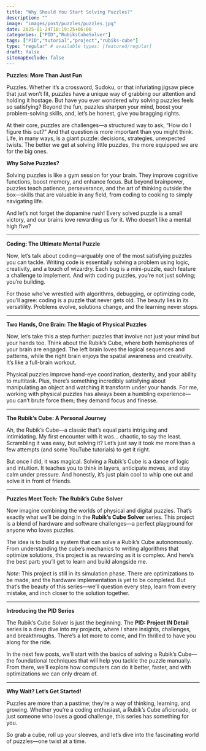 ```yaml
---
title: "Why Should You Start Solving Puzzles?"
description: ""
image: "images/post/puzzles/puzzles.jpg"
date: 2025-01-24T18:19:25+06:00
categories: ["PID","RubiksCubeSolver"]
tags: ["PID","tutorial","project","rubiks-cube"]
type: "regular" # available types: [featured/regular]
draft: false
sitemapExclude: false
---
```


**Puzzles: More Than Just Fun**

Puzzles. Whether it’s a crossword, Sudoku, or that infuriating jigsaw piece that just won’t fit, puzzles have a unique way of grabbing our attention and holding it hostage. But have you ever wondered why solving puzzles feels so satisfying? Beyond the fun, puzzles sharpen your mind, boost your problem-solving skills, and, let’s be honest, give you bragging rights.

At their core, puzzles are challenges—a structured way to ask, “How do I figure this out?” And that question is more important than you might think. Life, in many ways, is a giant puzzle: decisions, strategies, unexpected twists. The better we get at solving little puzzles, the more equipped we are for the big ones.

**Why Solve Puzzles?**

Solving puzzles is like a gym session for your brain. They improve cognitive functions, boost memory, and enhance focus. But beyond brainpower, puzzles teach patience, perseverance, and the art of thinking outside the box—skills that are valuable in any field, from coding to cooking to simply navigating life.

And let’s not forget the dopamine rush! Every solved puzzle is a small victory, and our brains love rewarding us for it. Who doesn’t like a mental high five?

---

**Coding: The Ultimate Mental Puzzle**

Now, let’s talk about coding—arguably one of the most satisfying puzzles you can tackle. Writing code is essentially solving a problem using logic, creativity, and a touch of wizardry. Each bug is a mini-puzzle, each feature a challenge to implement. And with coding puzzles, you’re not just solving; you’re building.

For those who’ve wrestled with algorithms, debugging, or optimizing code, you’ll agree: coding is a puzzle that never gets old. The beauty lies in its versatility. Problems evolve, solutions change, and the learning never stops.

---

**Two Hands, One Brain: The Magic of Physical Puzzles**

Now, let’s take this a step further: puzzles that involve not just your mind but your hands too. Think about the Rubik’s Cube, where both hemispheres of your brain are engaged. The left brain loves the logical sequences and patterns, while the right brain enjoys the spatial awareness and creativity. It’s like a full-brain workout.

Physical puzzles improve hand-eye coordination, dexterity, and your ability to multitask. Plus, there’s something incredibly satisfying about manipulating an object and watching it transform under your hands. For me, working with physical puzzles has always been a humbling experience—you can’t brute force them; they demand focus and finesse.

---

**The Rubik’s Cube: A Personal Journey**

Ah, the Rubik’s Cube—a classic that’s equal parts intriguing and intimidating. My first encounter with it was… chaotic, to say the least. Scrambling it was easy, but solving it? Let’s just say it took me more than a few attempts (and some YouTube tutorials) to get it right.

But once I did, it was magical. Solving a Rubik’s Cube is a dance of logic and intuition. It teaches you to think in layers, anticipate moves, and stay calm under pressure. And honestly, it’s just plain cool to whip one out and solve it in front of friends.

---

**Puzzles Meet Tech: The Rubik’s Cube Solver**

Now imagine combining the worlds of physical and digital puzzles. That’s exactly what we’ll be doing in the **Rubik’s Cube Solver** series. This project is a blend of hardware and software challenges—a perfect playground for anyone who loves puzzles.

The idea is to build a system that can solve a Rubik’s Cube autonomously. From understanding the cube’s mechanics to writing algorithms that optimize solutions, this project is as rewarding as it is complex. And here’s the best part: you’ll get to learn and build alongside me.

*Note*: This project is still in its simulation phase. There are optimizations to be made, and the hardware implementation is yet to be completed. But that’s the beauty of this series—we’ll question every step, learn from every mistake, and inch closer to the solution together.

---

**Introducing the PID Series**

The Rubik’s Cube Solver is just the beginning. The **PID: Project IN Detail** series is a deep dive into my projects, where I share insights, challenges, and breakthroughs. There’s a lot more to come, and I’m thrilled to have you along for the ride.

In the next few posts, we’ll start with the basics of solving a Rubik’s Cube—the foundational techniques that will help you tackle the puzzle manually. From there, we’ll explore how computers can do it better, faster, and with optimizations we can only dream of.

---

**Why Wait? Let’s Get Started!**

Puzzles are more than a pastime; they’re a way of thinking, learning, and growing. Whether you’re a coding enthusiast, a Rubik’s Cube aficionado, or just someone who loves a good challenge, this series has something for you.

So grab a cube, roll up your sleeves, and let’s dive into the fascinating world of puzzles—one twist at a time.

